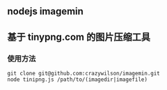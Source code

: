 ## nodejs imagemin

## 基于 tinypng.com 的图片压缩工具

### 使用方法

```shell
git clone git@github.com:crazywilson/imagemin.git
node tinipng.js /path/to/(imagedir|imagefile)
```
